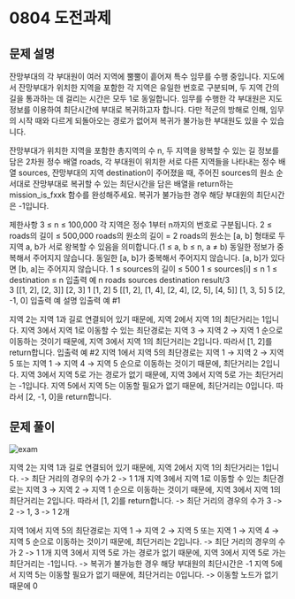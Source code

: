 # 0804 도전과제
## 문제 설명
잔망부대의 각 부대원이 여러 지역에 뿔뿔이 흩어져 특수 임무를 수행 중입니다. 
지도에서 잔망부대가 위치한 지역을 포함한 각 지역은 유일한 번호로 구분되며, 두 지역 간의 길을 통과하는 데 걸리는 시간은 모두 1로 동일합니다. 
임무를 수행한 각 부대원은 지도 정보를 이용하여 최단시간에 부대로 복귀하고자 합니다. 다만 적군의 방해로 인해, 
임무의 시작 때와 다르게 되돌아오는 경로가 없어져 복귀가 불가능한 부대원도 있을 수 있습니다.

잔망부대가 위치한 지역을 포함한 총지역의 수 n, 두 지역을 왕복할 수 있는 길 정보를 담은 2차원 정수 배열 roads, 
각 부대원이 위치한 서로 다른 지역들을 나타내는 정수 배열 sources, 잔망부대의 지역 destination이 주어졌을 때, 주어진 sources의 원소 순서대로 
잔망부대로 복귀할 수 있는 최단시간을 담은 배열을 return하는 mission_is_fxxk 함수를 완성해주세요. 복귀가 불가능한 경우 해당 부대원의 최단시간은 -1입니다.

제한사항
3 ≤ n ≤ 100,000
각 지역은 정수 1부터 n까지의 번호로 구분됩니다.
2 ≤ roads의 길이 ≤ 500,000
roads의 원소의 길이 = 2
roads의 원소는 [a, b] 형태로 두 지역 a, b가 서로 왕복할 수 있음을 의미합니다.(1 ≤ a, b ≤ n, a ≠ b)
동일한 정보가 중복해서 주어지지 않습니다.
동일한 [a, b]가 중복해서 주어지지 않습니다.
[a, b]가 있다면 [b, a]는 주어지지 않습니다.
1 ≤ sources의 길이 ≤ 500
1 ≤ sources[i] ≤ n
1 ≤ destination ≤ n
입출력 예
n	roads										sources	destination	result/3	
3   [[1, 2], [2, 3]]							[2, 3]	     1		[1, 2]
5	[[1, 2], [1, 4], [2, 4], [2, 5], [4, 5]]	[1, 3, 5]	 5		[2, -1, 0]
입출력 예 설명
입출력 예 #1

지역 2는 지역 1과 길로 연결되어 있기 때문에, 지역 2에서 지역 1의 최단거리는 1입니다.
지역 3에서 지역 1로 이동할 수 있는 최단경로는 지역 3 → 지역 2 → 지역 1 순으로 이동하는 것이기 때문에, 지역 3에서 지역 1의 최단거리는 2입니다.
따라서 [1, 2]를 return합니다.
입출력 예 #2
지역 1에서 지역 5의 최단경로는 지역 1 → 지역 2 → 지역 5 또는 지역 1 → 지역 4 → 지역 5 순으로 이동하는 것이기 때문에, 최단거리는 2입니다.
지역 3에서 지역 5로 가는 경로가 없기 때문에, 지역 3에서 지역 5로 가는 최단거리는 -1입니다.
지역 5에서 지역 5는 이동할 필요가 없기 때문에, 최단거리는 0입니다.
따라서 [2, -1, 0]을 return합니다.

## 문제 풀이
![exam](https://github.com/jinu12/Changeller/assets/73889507/0c8599f1-ab9f-4ece-bc1f-0ec44d601739)

지역 2는 지역 1과 길로 연결되어 있기 때문에, 지역 2에서 지역 1의 최단거리는 1입니다.
-> 최단 거리의 경우의 수가 2 -> 1 1개
지역 3에서 지역 1로 이동할 수 있는 최단경로는 지역 3 → 지역 2 → 지역 1 순으로 이동하는 것이기 때문에, 지역 3에서 지역 1의 최단거리는 2입니다.
따라서 [1, 2]를 return합니다.
-> 최단 거리의 경우의 수가 3 -> 2 -> 1, 3 -> 1 2개

지역 1에서 지역 5의 최단경로는 지역 1 → 지역 2 → 지역 5 또는 지역 1 → 지역 4 → 지역 5 순으로 이동하는 것이기 때문에, 최단거리는 2입니다.
-> 최단 거리의 경우의 수가 2 -> 1 1개
지역 3에서 지역 5로 가는 경로가 없기 때문에, 지역 3에서 지역 5로 가는 최단거리는 -1입니다.
-> 복귀가 불가능한 경우 해당 부대원의 최단시간은 -1
지역 5에서 지역 5는 이동할 필요가 없기 때문에, 최단거리는 0입니다.
-> 이동할 노드가 없기 때문에 0







